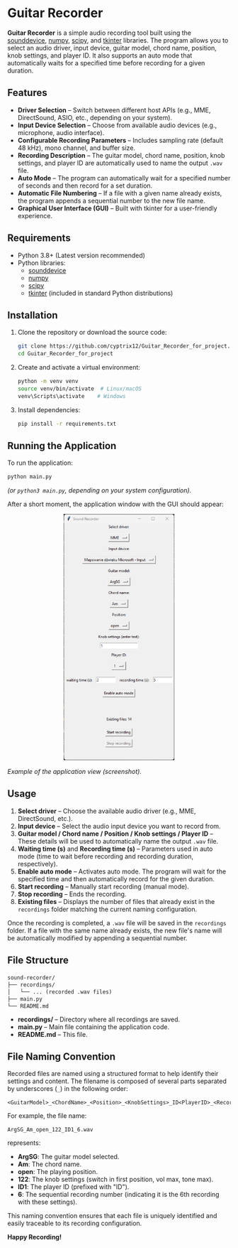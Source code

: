 # Guitar Recorder

**Guitar Recorder** is a simple audio recording tool built using the [sounddevice](https://python-sounddevice.readthedocs.io/), [numpy](https://numpy.org/), [scipy](https://scipy.org/), and [tkinter](https://docs.python.org/3/library/tkinter.html) libraries. The program allows you to select an audio driver, input device, guitar model, chord name, position, knob settings, and player ID. It also supports an auto mode that automatically waits for a specified time before recording for a given duration.

## Features

- **Driver Selection** – Switch between different host APIs (e.g., MME, DirectSound, ASIO, etc., depending on your system).
- **Input Device Selection** – Choose from available audio devices (e.g., microphone, audio interface).
- **Configurable Recording Parameters** – Includes sampling rate (default 48 kHz), mono channel, and buffer size.
- **Recording Description** – The guitar model, chord name, position, knob settings, and player ID are automatically used to name the output `.wav` file.
- **Auto Mode** – The program can automatically wait for a specified number of seconds and then record for a set duration.
- **Automatic File Numbering** – If a file with a given name already exists, the program appends a sequential number to the new file name.
- **Graphical User Interface (GUI)** – Built with tkinter for a user-friendly experience.

## Requirements

- Python 3.8+ (Latest version recommended)
- Python libraries:
  - [sounddevice](https://pypi.org/project/sounddevice/)
  - [numpy](https://pypi.org/project/numpy/)
  - [scipy](https://pypi.org/project/scipy/)
  - [tkinter](https://docs.python.org/3/library/tkinter.html) (included in standard Python distributions)

## Installation

1. Clone the repository or download the source code:
   ```bash
   git clone https://github.com/cyptrix12/Guitar_Recorder_for_project.git
   cd Guitar_Recorder_for_project
   ```
2. Create and activate a virtual environment:
   ```bash
   python -m venv venv
   source venv/bin/activate  # Linux/macOS
   venv\Scripts\activate    # Windows
   ```
3. Install dependencies:
   ```bash
   pip install -r requirements.txt
   ```

## Running the Application

To run the application:
```bash
python main.py
```
*(or `python3 main.py`, depending on your system configuration).*

After a short moment, the application window with the GUI should appear:

<p align="center">
  <img src="Screenshot.png" alt="Sound Recorder GUI" width="250">
</p>

*Example of the application view (screenshot).*

## Usage

1. **Select driver** – Choose the available audio driver (e.g., MME, DirectSound, etc.).
2. **Input device** – Select the audio input device you want to record from.
3. **Guitar model / Chord name / Position / Knob settings / Player ID** – These details will be used to automatically name the output `.wav` file.
4. **Waiting time (s)** and **Recording time (s)** – Parameters used in auto mode (time to wait before recording and recording duration, respectively).
5. **Enable auto mode** – Activates auto mode. The program will wait for the specified time and then automatically record for the given duration.
6. **Start recording** – Manually start recording (manual mode).
7. **Stop recording** – Ends the recording.
8. **Existing files** – Displays the number of files that already exist in the `recordings` folder matching the current naming configuration.

Once the recording is completed, a `.wav` file will be saved in the `recordings` folder. If a file with the same name already exists, the new file's name will be automatically modified by appending a sequential number.

## File Structure

```
sound-recorder/
├── recordings/
│   └── ... (recorded .wav files)
├── main.py
└── README.md
```

- **recordings/** – Directory where all recordings are saved.
- **main.py** – Main file containing the application code.
- **README.md** – This file.


## File Naming Convention

Recorded files are named using a structured format to help identify their settings and content. The filename is composed of several parts separated by underscores (`_`) in the following order:

```
<GuitarModel>_<ChordName>_<Position>_<KnobSettings>_ID<PlayerID>_<RecordingNumber>.wav
```

For example, the file name:
```
ArgSG_Am_open_122_ID1_6.wav
```
represents:
- **ArgSG**: The guitar model selected.
- **Am**: The chord name.
- **open**: The playing position.
- **122**: The knob settings (switch in first position, vol max, tone max).
- **ID1**: The player ID (prefixed with "ID").
- **6**: The sequential recording number (indicating it is the 6th recording with these settings).

This naming convention ensures that each file is uniquely identified and easily traceable to its recording configuration.


**Happy Recording!**
